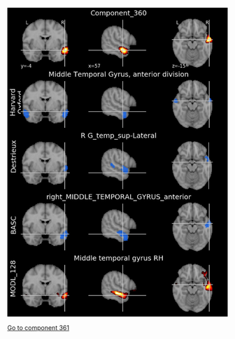 


![360](preliminary/360.jpg "Component 360")

[Go to component 361](https://parietal-inria.github.io/MODL_atlas/512/361 "Component 361")